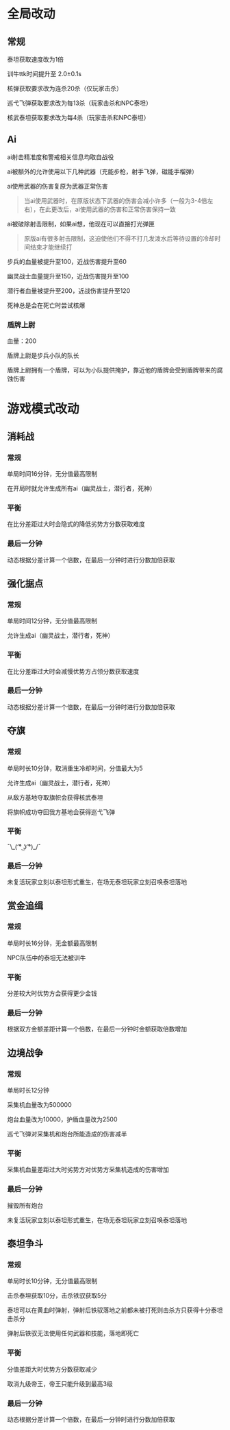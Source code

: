 # 全局改动

## 常规

泰坦获取速度改为1倍

训牛ttk时间提升至 2.0±0.1s

核弹获取要求改为连杀20杀（仅玩家击杀）

巡弋飞弹获取要求改为每13杀（玩家击杀和NPC泰坦）

核武泰坦获取要求改为每4杀（玩家击杀和NPC泰坦）

## Ai

ai射击精准度和警戒相关信息均取自战役

ai被额外的允许使用以下几种武器（充能步枪，射手飞弹，磁能手榴弹）

ai使用武器的伤害复原为武器正常伤害

> 当ai使用武器时，在原版状态下武器的伤害会减小许多（一般为3-4倍左右），在此更改后，ai使用武器的伤害和正常伤害保持一致

ai被破除射击限制，如果ai想，他现在可以直接打光弹匣

> 原版ai有很多射击限制，这迫使他们不得不打几发泼水后等待设置的冷却时间结束才能继续打

步兵的血量被提升至100，近战伤害提升至60

幽灵战士血量提升至150，近战伤害提升至100

潜行者血量被提升至200，近战伤害提升至120

死神总是会在死亡时尝试核爆

### 盾牌上尉

血量：200

盾牌上尉是步兵小队的队长

盾牌上尉拥有一个盾牌，可以为小队提供掩护，靠近他的盾牌会受到盾牌带来的腐蚀伤害

# 游戏模式改动

## 消耗战

### 常规

单局时间16分钟，无分值最高限制

在开局时就允许生成所有ai（幽灵战士，潜行者，死神）

### 平衡

在比分差距过大时会隐式的降低劣势方分数获取难度

### 最后一分钟

动态根据分差计算一个倍数，在最后一分钟时进行分数加倍获取

## 强化据点

### 常规

单局时间12分钟，无分值最高限制

允许生成ai（幽灵战士，潜行者，死神）

### 平衡

在比分差距过大时会减慢优势方占领分数获取速度

### 最后一分钟

动态根据分差计算一个倍数，在最后一分钟时进行分数加倍获取

## 夺旗

### 常规

单局时长10分钟，取消重生冷却时间，分值最大为5

允许生成ai（幽灵战士，潜行者，死神）

从敌方基地夺取旗帜会获得核武泰坦

将旗帜成功夺回我方基地会获得巡弋飞弹

### 平衡

¯\\\_( ͡° ͜ʖ ͡°)\_/¯

### 最后一分钟

未复活玩家立刻以泰坦形式重生，在场无泰坦玩家立刻召唤泰坦落地

## 赏金追缉

### 常规

单局时长16分钟，无金额最高限制

NPC队伍中的泰坦无法被训牛

### 平衡

分差较大时优势方会获得更少金钱

### 最后一分钟

根据双方金额差距计算一个倍数，在最后一分钟时金额获取倍数增加

## 边境战争

### 常规

单局时长12分钟

采集机血量改为500000

炮台血量改为10000，护盾血量改为2500

巡弋飞弹对采集机和炮台所能造成的伤害减半

### 平衡

采集机血量差距过大时劣势方对优势方采集机造成的伤害增加

### 最后一分钟

摧毁所有炮台

未复活玩家立刻以泰坦形式重生，在场无泰坦玩家立刻召唤泰坦落地

## 泰坦争斗

### 常规

单局时长10分钟，无分值最高限制

击杀泰坦获取10分，击杀铁驭获取5分

泰坦可以在黄血时弹射，弹射后铁驭落地之前都未被打死则击杀方只获得十分泰坦击杀分

弹射后铁驭无法使用任何武器和技能，落地即死亡

### 平衡

分值差距大时优势方分数获取减少

取消九级帝王，帝王只能升级到最高3级

### 最后一分钟

动态根据分差计算一个倍数，在最后一分钟时进行分数加倍获取